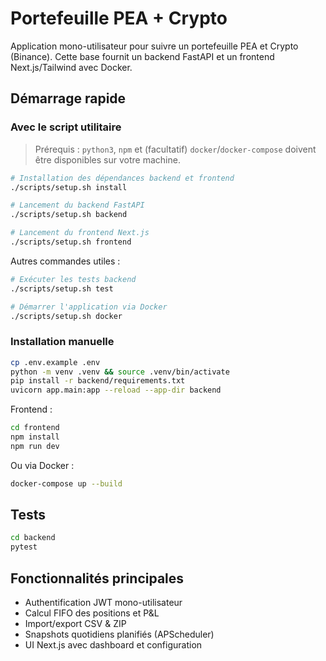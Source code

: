 # Portefeuille PEA + Crypto

Application mono-utilisateur pour suivre un portefeuille PEA et Crypto (Binance). Cette base fournit un backend FastAPI et un frontend Next.js/Tailwind avec Docker.

## Démarrage rapide

### Avec le script utilitaire

> Prérequis : `python3`, `npm` et (facultatif) `docker`/`docker-compose` doivent être disponibles sur votre machine.

```bash
# Installation des dépendances backend et frontend
./scripts/setup.sh install

# Lancement du backend FastAPI
./scripts/setup.sh backend

# Lancement du frontend Next.js
./scripts/setup.sh frontend
```

Autres commandes utiles :

```bash
# Exécuter les tests backend
./scripts/setup.sh test

# Démarrer l'application via Docker
./scripts/setup.sh docker
```

### Installation manuelle

```bash
cp .env.example .env
python -m venv .venv && source .venv/bin/activate
pip install -r backend/requirements.txt
uvicorn app.main:app --reload --app-dir backend
```

Frontend :

```bash
cd frontend
npm install
npm run dev
```

Ou via Docker :

```bash
docker-compose up --build
```

## Tests

```bash
cd backend
pytest
```

## Fonctionnalités principales
- Authentification JWT mono-utilisateur
- Calcul FIFO des positions et P&L
- Import/export CSV & ZIP
- Snapshots quotidiens planifiés (APScheduler)
- UI Next.js avec dashboard et configuration
